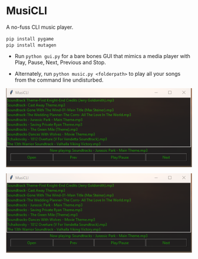 # MusiCLI

A no-fuss CLI music player.

`pip install pygame`   
`pip install mutagen`

- Run `python gui.py` for a bare bones GUI that mimics a media player with Play, Pause, Next, Previous and Stop.

- Alternately, run `python music.py <folderpath>` to play all your songs from the command line undisturbed.

<p align="center"> 
<img src="MusiCLI.PNG">
</p>

![MusiCLI](MusiCLI.PNG)
